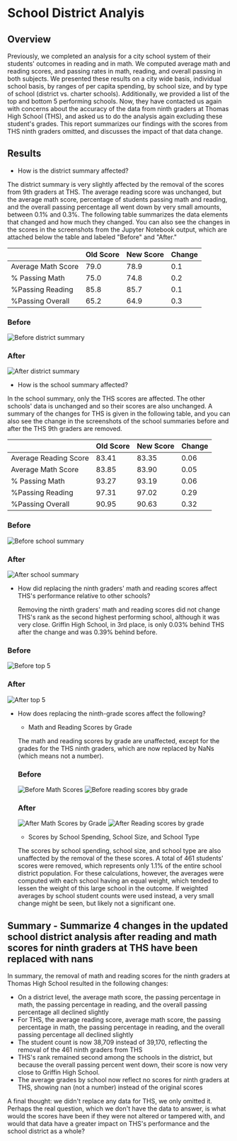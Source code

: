 # School District Analyis

## Overview

Previously, we completed an analysis for a city school system of their students' outcomes in reading and in math. We computed average math and reading scores, and passing rates in math, reading, and overall passing in both subjects.  We presented these results on a city wide basis, individual school basis, by ranges of per capita spending, by school size, and by type of school (district vs. charter schools). Additionally, we provided a list of the top and bottom 5 performing schools. Now, they have contacted us again with concerns about the accuracy of the data from ninth graders at Thomas High School (THS), and asked us to do the analysis again excluding these student's grades. This report summarizes our findings with the scores from THS ninth graders omitted, and discusses the impact of that data change.

## Results

- How is the district summary affected?

The district summary is very slightly affected by the removal of the scores from 9th graders at THS.  The average reading score was unchanged, but the average math score, percentage of students passing math and reading, and the overall passing percentage all went down by very small amounts, between 0.1% and 0.3%. The following table summarizes the data elements that changed and how much they changed. You can also see the changes in the scores in the screenshots from the Jupyter Notebook output, which are attached below the table and labeled "Before" and "After."


|                   |Old Score  |New Score  |Change |
|-------------------|-----------|-----------|--------
|Average Math Score |79.0       |78.9      |0.1     |
|% Passing Math     |75.0       |74.8       |0.2    |
|%Passing Reading   |85.8       |85.7       |0.1    |
|%Passing Overall   |65.2       |64.9       |0.3    |

### Before
![Before district summary](https://github.com/mgsrichard/School_District_Analyis/blob/main/Before%20District%20Summary.png)
### After
![After district summary](https://github.com/mgsrichard/School_District_Analyis/blob/main/After%20District%20Analysis.png)

- How is the school summary affected?

In the school summary, only the THS scores are affected. The other schools' data is unchanged and so their scores are also unchanged.  A summary of the changes for THS is given in the following table, and you can also see the change in the screenshots of the school summaries before and after the THS 9th graders are removed.

|                   |Old Score  |New Score  |Change |
|-------------------|-----------|-----------|--------
|Average Reading Score|83.41     |83.35     |0.06   |
|Average Math Score |83.85       |83.90     |0.05     |
|% Passing Math     |93.27       |93.19       |0.06    |
|%Passing Reading   |97.31       |97.02       |0.29    |
|%Passing Overall   |90.95       |90.63       |0.32    |


### Before
![Before school summary](https://github.com/mgsrichard/School_District_Analyis/blob/main/Before%20School%20Summary.png)
### After
![After school summary](https://github.com/mgsrichard/School_District_Analyis/blob/main/After%20School%20Summary%20THS%20pcts%20right.png)

- How did replacing the ninth graders' math and reading scores affect THS's performance relative to other schools?

    Removing the ninth graders' math and reading scores did not change THS's rank as the second highest performing school, although it was very close.  Griffin High School, in 3rd place, is only 0.03% behind THS after the change and was 0.39% behind before.

### Before
![Before top 5](https://github.com/mgsrichard/School_District_Analyis/blob/main/Before%20Top%205%20schools.png)
### After
![After top 5](https://github.com/mgsrichard/School_District_Analyis/blob/main/After%20top%205%20schools.png)

- How does replacing the ninth-grade scores affect the following?
    - Math and Reading Scores by Grade
    
    The math and reading scores by grade are unaffected, except for the grades for the THS ninth graders, which are now replaced by NaNs (which means not a number).
    ### Before
    ![Before Math Scores](https://github.com/mgsrichard/School_District_Analyis/blob/main/Before%20Math%20scores%20by%20grade.png)
    ![Before reading scores bby grade](https://github.com/mgsrichard/School_District_Analyis/blob/main/Before%20reading%20scores%20by%20grade.png)
    ### After
    ![After Math Scores by Grade](https://github.com/mgsrichard/School_District_Analyis/blob/main/After%20Math%20Scores%20by%20school.png)
    ![After Reading scores by grade](https://github.com/mgsrichard/School_District_Analyis/blob/main/After%20Reading%20scores%20by%20school.png)
    - Scores by School Spending, School Size, and School Type
    
    The scores by school spending, school size, and school type are also unaffected by the removal of the these scores.  A total of 461 students' scores were removed, which represents only 1.1% of the entire school district population. For these calculations, however, the averages were computed with each school having an equal weight, which tended to lessen the weight of this large school in the outcome.  If weighted averages by school student counts were used instead, a very small change might be seen, but likely not a significant one.  
    
## Summary - Summarize 4 changes in the updated school district analysis after reading and math scores for ninth graders at THS have been replaced with nans

In summary, the removal of math and reading scores for the ninth graders at Thomas High School resulted in the following changes:
-  On a district level, the average math score, the passing percentage in math, the passing percentage in reading, and the overall passing percentage all declined slightly
-  For THS, the average reading score, average math score, the passing percentage in math, the passing percentage in reading, and the overall passing percentage all declined slightly
-  The student count is now 38,709 instead of 39,170, reflecting the removal of the 461 ninth graders from THS
-  THS's rank remained second among the schools in the district, but because the overall passing percent went down, their score is now very close to Griffin High School.
-  The average grades by school now reflect no scores for ninth graders at THS, showing nan (not a number) instead of the original scores
    
 A final thought: we didn't replace any data for THS, we only omitted it. Perhaps the real question, which we don't have the data to answer, is what would the scores have been if they were not altered or tampered with, and would that data have a greater impact on THS's performance and the school district as a whole?
    


